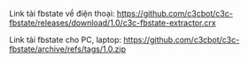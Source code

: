 Link tải fbstate về điện thoại: https://github.com/c3cbot/c3c-fbstate/releases/download/1.0/c3c-fbstate-extractor.crx <p>
Link tải fbstate cho PC, laptop: https://github.com/c3cbot/c3c-fbstate/archive/refs/tags/1.0.zip
